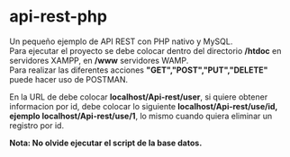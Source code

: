 # api-rest-php
Un pequeño ejemplo de API REST con PHP nativo y MySQL.<br/>
Para ejecutar el proyecto se debe colocar dentro del directorio <strong>/htdoc</strong> en servidores XAMPP, en <strong>/www</strong> servidores WAMP.<br/>
Para realizar las diferentes acciones <strong>"GET","POST","PUT","DELETE"</strong> puede hacer uso de POSTMAN.
<p>En la URL de debe colocar <strong>localhost/Api-rest/user</strong>, si quiere obtener informacion por id, debe colocar lo siguiente <strong>localhost/Api-rest/use/id, ejemplo localhost/Api-rest/use/1</strong>,
lo mismo cuando quiera eliminar un registro por id.</p>

<b>Nota: No olvide ejecutar el script de la base datos.
